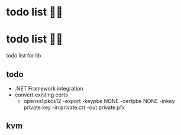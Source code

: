 <!-- omit in toc -->
# todo list 🧑‍🏭

# todo list :factory_worker:
todo list for lib

## todo
- .NET Framework integration
- convert existing certs
  - openssl pkcs12 -export -keypbe NONE -certpbe NONE -inkey private.key -in private.crt -out private.pfx


## kvm

